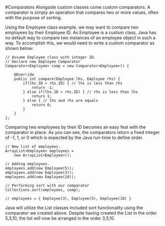 #Comparators
Alongside custom classes come custom comparators.  A comparator is simply an operation that compares two or more values, often with the purpose of sorting. 

Using the Employee class example, we may want to compare two employees by their Employee ID.  As Employee is a custom class, Java has no default way to compare two instances of an employee object in such a way.  To accomplish this, we would need to write a custom comparator as shown below:


```
// Assume Employee class with integer ID.
// Declare new Employee Comparator
Comparator<Employee> comp = new Comparator<Employee>() {

	@Override
	public int compare(Employee lhs, Employee rhs) {
		if(lhs.ID < rhs.ID) { // lhs is less than rhs
			return -1;
		} else if(lhs.ID > rhs.ID) { // rhs is less than lhs
			return 1;
		} else { // lhs and rhs are equals
			return 0;
		}
	}
};
```

Comparing two employees by their ID becomes an easy feat with the comparator in place.  As you can see, the comparators return a fixed integer of -1, 1, or 0 which is expected by the Java run-time to define order.

```
// New list of employees.
ArrayList<Employee> employees = 
	new ArrayList<Employee>();

// Adding employees.
employees.add(new Employee(5));
employees.add(new Employee(3));
employees.add(new Employee(10));

// Performing sort with our comparator
Collections.sort(employees, comp);

// employees = { Employee(3), Employee(5), Employee(10) }
```

Java will utilize the List classes included sort functionality using the comparator we created above.  Despite having created the List in the order 5,3,10, the list will now be arranged in the order 3,5,10.